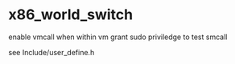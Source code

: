 # x86_world_switch

enable vmcall when within vm
grant sudo priviledge to test smcall

see Include/user_define.h


